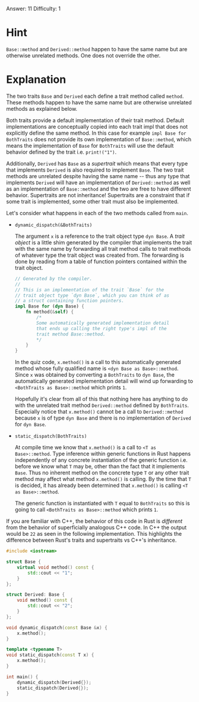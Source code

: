 Answer: 11
Difficulty: 1

# Hint

`Base::method` and `Derived::method` happen to have the same name but are
otherwise unrelated methods. One does not override the other.

# Explanation

The two traits `Base` and `Derived` each define a trait method called `method`.
These methods happen to have the same name but are otherwise unrelated methods
as explained below.

Both traits provide a default implementation of their trait method. Default
implementations are conceptually copied into each trait impl that does not
explicitly define the same method. In this case for example `impl Base for
BothTraits` does not provide its own implementation of `Base::method`, which
means the implementation of `Base` for `BothTraits` will use the default
behavior defined by the trait i.e. `print!("1")`.

Additionally, `Derived` has `Base` as a _supertrait_ which means that every type
that implements `Derived` is also required to implement `Base`. The two trait
methods are unrelated despite having the same name -- thus any type that
implements `Derived` will have an implementation of `Derived::method` as well as
an implementation of `Base::method` and the two are free to have different
behavior. Supertraits are not inheritance! Supertraits are a constraint that if
some trait is implemented, some other trait must also be implemented.

Let's consider what happens in each of the two methods called from `main`.

- `dynamic_dispatch(&BothTraits)`

    The argument `x` is a reference to the trait object type `dyn Base`. A
    _trait object_ is a little shim generated by the compiler that implements
    the trait with the same name by forwarding all trait method calls to trait
    methods of whatever type the trait object was created from. The forwarding
    is done by reading from a table of function pointers contained within the
    trait object.

    ```rust
    // Generated by the compiler.
    //
    // This is an implementation of the trait `Base` for the
    // trait object type `dyn Base`, which you can think of as
    // a struct containing function pointers.
    impl Base for (dyn Base) {
        fn method(&self) {
            /*
            Some automatically generated implementation detail
            that ends up calling the right type's impl of the
            trait method Base::method.
            */
        }
    }
    ```

    In the quiz code, `x.method()` is a call to this automatically generated
    method whose fully qualified name is `<dyn Base as Base>::method`. Since `x`
    was obtained by converting a `BothTraits` to `dyn Base`, the automatically
    generated implementation detail will wind up forwarding to `<BothTraits as
    Base>::method` which prints `1`.

    Hopefully it's clear from all of this that nothing here has anything to do
    with the unrelated trait method `Derived::method` defined by `BothTraits`.
    Especially notice that `x.method()` cannot be a call to `Derived::method`
    because `x` is of type `dyn Base` and there is no implementation of
    `Derived` for `dyn Base`.

- `static_dispatch(BothTraits)`

    At compile time we know that `x.method()` is a call to `<T as
    Base>::method`. Type inference within generic functions in Rust happens
    independently of any concrete instantiation of the generic function i.e.
    before we know what `T` may be, other than the fact that it implements
    `Base`. Thus no inherent method on the concrete type `T` or any other trait
    method may affect what method `x.method()` is calling. By the time that `T`
    is decided, it has already been determined that `x.method()` is calling `<T
    as Base>::method`.

    The generic function is instantiated with `T` equal to `BothTraits` so this
    is going to call `<BothTraits as Base>::method` which prints `1`.

If you are familiar with C++, the behavior of this code in Rust is _different_
from the behavior of superficially analogous C++ code. In C++ the output would
be `22` as seen in the following implementation. This highlights the difference
between Rust's traits and supertraits vs C++'s inheritance.

```cpp
#include <iostream>

struct Base {
    virtual void method() const {
        std::cout << "1";
    }
};

struct Derived: Base {
    void method() const {
        std::cout << "2";
    }
};

void dynamic_dispatch(const Base &x) {
    x.method();
}

template <typename T>
void static_dispatch(const T x) {
    x.method();
}

int main() {
    dynamic_dispatch(Derived{});
    static_dispatch(Derived{});
}
```
